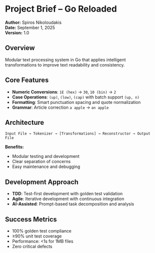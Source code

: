 # Project Brief – Go Reloaded

**Author:** Spiros Nikoloudakis  
**Date:** September 1, 2025  
**Version:** 1.0

## Overview
Modular text processing system in Go that applies intelligent transformations to improve text readability and consistency.

## Core Features
- **Numeric Conversions**: `1E (hex)` → `30`, `10 (bin)` → `2`
- **Case Operations**: `(up)`, `(low)`, `(cap)` with batch support `(up, n)`
- **Formatting**: Smart punctuation spacing and quote normalization
- **Grammar**: Article correction `a apple` → `an apple`

## Architecture
```
Input File → Tokenizer → [Transformations] → Reconstructor → Output File
```

**Benefits:**
- Modular testing and development
- Clear separation of concerns
- Easy maintenance and debugging

## Development Approach
- **TDD**: Test-first development with golden test validation
- **Agile**: Iterative development with continuous integration
- **AI-Assisted**: Prompt-based task decomposition and analysis

## Success Metrics
- 100% golden test compliance
- ≥90% unit test coverage
- Performance: <1s for 1MB files
- Zero critical defects
